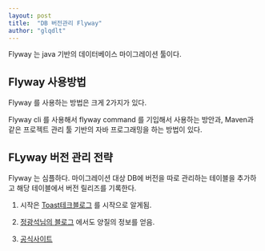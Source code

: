 ```yaml
---
layout: post
title:  "DB 버전관리 Flyway"
author: "glqdlt"
---
```



Flyway 는 java 기반의 데이터베이스 마이그레이션 툴이다.

## Flyway 사용방법

Flyway 를 사용하는 방법은 크게 2가지가 있다.

Flyway cli 를 사용해서 flyway command 를 기입해서 사용하는 방안과, Maven과 같은 프로젝트 관리 툴 기반의 자바 프로그래밍을 하는 방법이 있다.


## FLyway 버전 관리 전략

Flyway 는 심플하다. 마이그레이션 대상 DB에 버전을 따로 관리하는 테이블을 추가하고 해당 테이블에서 버전 릴리즈를 기록한다.



1. 시작은 [Toast테크블로그](https://meetup.toast.com/posts/173) 를 시작으로 알게됨.

2. [정광석님의 블로그](https://www.lesstif.com/pages/viewpage.action?pageId=17105261) 에서도 양질의 정보를 얻음.

3. [공식사이트](https://flywaydb.org/getstarted/why)


